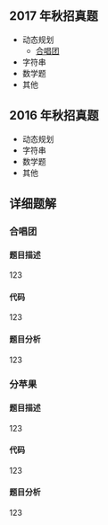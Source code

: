 ## 2017 年秋招真题
* 动态规划
  * [合唱团](合唱团)
* 字符串
* 数学题
* 其他
## 2016 年秋招真题
* 动态规划
* 字符串
* 数学题
* 其他
## 详细题解
### 合唱团
#### 题目描述
123
#### 代码
123
#### 题目分析
123

### 分苹果
#### 题目描述
123
#### 代码
123
#### 题目分析
123
